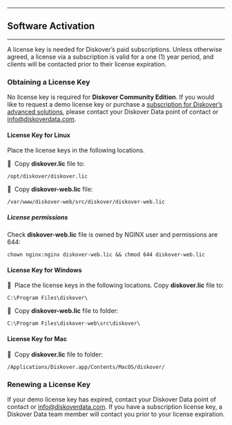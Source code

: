 ___
## <a id="software_activation"></a>Software Activation
___

A license key is needed for Diskover’s paid subscriptions. Unless otherwise agreed, a license via a subscription is valid for a one (1) year period, and clients will be contacted prior to their license expiration.

### Obtaining a License Key

No license key is required for **Diskover Community Edition**. If you would like to request a demo license key or purchase a [subscription for Diskover’s advanced solutions](https://www.diskoverdata.com/solutions/), please contact your Diskover Data point of contact or <a href=“mailto:info@diskoverdata.com”>info@diskoverdata.com</a>.

#### License Key for Linux

Place the license keys in the following locations. 

🔴 &nbsp;Copy **diskover.lic** file to:
```
/opt/diskover/diskover.lic
```

🔴 &nbsp;Copy **diskover-web.lic** file:
```
/var/www/diskover-web/src/diskover/diskover-web.lic
```
##### License permissions

Check **diskover-web.lic** file is owned by NGINX user and permissions are 644:
```
chown nginx:nginx diskover-web.lic && chmod 644 diskover-web.lic
```

#### License Key for Windows

🔴 &nbsp;Place the license keys in the following locations. Copy **diskover.lic** file to:
```
C:\Program Files\diskover\
```

🔴 &nbsp;Copy **diskover-web.lic** file to folder:
```
C:\Program Files\diskover-web\src\diskover\
```
#### License Key for Mac

🔴 &nbsp;Copy **diskover.lic** file to folder:
```
/Applications/Diskover.app/Contents/MacOS/diskover/
```

### Renewing a License Key

If your demo license key has expired, contact your Diskover Data point of contact or <a href=“mailto:info@diskoverdata.com”>info@diskoverdata.com</a>. If you have a subscription license key, a Diskover Data team member will contact you prior to your license expiration.
